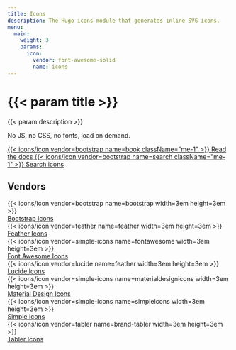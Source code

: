 ```yaml
---
title: Icons
description: The Hugo icons module that generates inline SVG icons.
menu:
  main:
    weight: 3
    params:
      icon:
        vendor: font-awesome-solid
        name: icons
---
```


<div class="px-4 pt-5 my-5 text-center border-bottom">
  <h1 class="display-4 fw-bold mb-4">{{< param title >}}</h1>
  <div class="col-lg-6 mx-auto">
    <p class="lead">{{< param description >}}</p>
    <p class="lead mb-4">No JS, no CSS, no fonts, load on demand.</p>
    <div class="d-grid gap-2 d-sm-flex justify-content-sm-center mb-5">
      <a role="button" class="btn btn-primary btn-lg px-4 me-sm-3" href="{{< ref `docs/icons` >}}">
        {{< icons/icon vendor=bootstrap name=book className="me-1" >}}
        Read the docs
      </a>
      <a role="button" class="btn btn-outline-success btn-lg px-4" href="#icons-panel">
        {{< icons/icon vendor=bootstrap name=search className="me-1" >}}
        Search icons
      </a>
    </div>
  </div>
</div>

<h2 class="text-center mb-5">Vendors</h2>

<div class="row row-cols-2 row-cols-lg-4 mb-4">
  <div class="col d-flex flex-column align-items-center mb-5">
    <div class="p-4 py-5 bg-body-tertiary mb-3 w-100 text-center">{{< icons/icon vendor=bootstrap name=bootstrap width=3em height=3em >}}</div>
    <div>
      <a href="{{< ref `docs/icons#icons-vendors` >}}">Bootstrap Icons</a>
    </div>
  </div>
  <div class="col d-flex flex-column align-items-center mb-5">
    <div class="p-4 py-5 bg-body-tertiary mb-3 w-100 text-center">{{< icons/icon vendor=feather name=feather width=3em height=3em >}}</div>
    <div>
      <a href="{{< ref `docs/icons#icons-vendors` >}}">Feather Icons</a>
    </div>
  </div>
  <div class="col d-flex flex-column align-items-center mb-5">
    <div class="p-4 py-5 bg-body-tertiary mb-3 w-100 text-center">{{< icons/icon vendor=simple-icons name=fontawesome width=3em height=3em >}}</div>
    <div>
      <a href="{{< ref `docs/icons#icons-vendors` >}}">Font Awesome Icons</a>
    </div>
  </div>
  <div class="col d-flex flex-column align-items-center mb-5">
    <div class="p-4 py-5 bg-body-tertiary mb-3 w-100 text-center">{{< icons/icon vendor=lucide name=feather width=3em height=3em >}}</div>
    <div>
      <a href="{{< ref `docs/icons#icons-vendors` >}}">Lucide Icons</a>
    </div>
  </div>
  <div class="col d-flex flex-column align-items-center mb-5">
    <div class="p-4 py-5 bg-body-tertiary mb-3 w-100 text-center">{{< icons/icon vendor=simple-icons name=materialdesignicons width=3em height=3em >}}</div>
    <div>
      <a href="{{< ref `docs/icons#icons-vendors` >}}">Material Design Icons</a>
    </div>
  </div>
  <div class="col d-flex flex-column align-items-center mb-5">
    <div class="p-4 py-5 bg-body-tertiary mb-3 w-100 text-center">{{< icons/icon vendor=simple-icons name=simpleicons width=3em height=3em >}}</div>
    <div>
      <a href="{{< ref `docs/icons#icons-vendors` >}}">Simple Icons</a>
    </div>
  </div>
  <div class="col d-flex flex-column align-items-center mb-5">
    <div class="p-4 py-5 bg-body-tertiary mb-3 w-100 text-center">{{< icons/icon vendor=tabler name=brand-tabler width=3em height=3em >}}</div>
    <div>
      <a href="{{< ref `docs/icons#icons-vendors` >}}">Tabler Icons</a>
    </div>
  </div>
</div>
